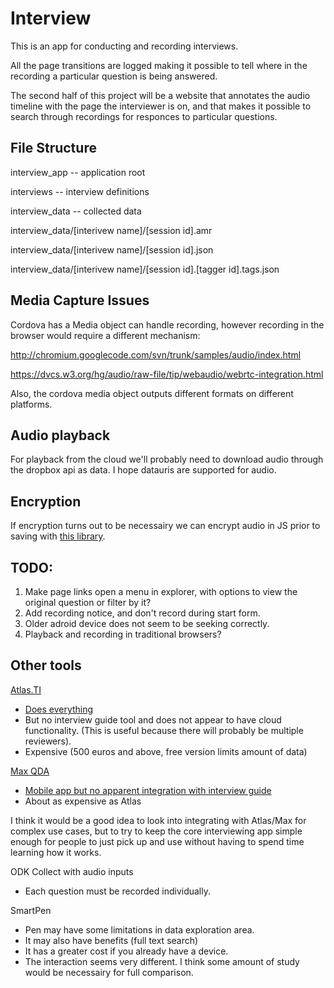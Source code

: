 Interview
=========

This is an app for conducting and recording interviews.

All the page transitions are logged making it possible to tell where in the recording a particular question is being answered.

The second half of this project will be a website that annotates the audio timeline with the page the interviewer is on,
and that makes it possible to search through recordings for responces to particular questions.

File Structure
--------------

interview_app -- application root

interviews -- interview definitions

interview_data -- collected data

interview_data/[interivew name]/[session id].amr

interview_data/[interivew name]/[session id].json

interview_data/[interivew name]/[session id].[tagger id].tags.json


Media Capture Issues
--------------------

Cordova has a Media object can handle recording, however recording in the browser would require a different mechanism:

http://chromium.googlecode.com/svn/trunk/samples/audio/index.html

https://dvcs.w3.org/hg/audio/raw-file/tip/webaudio/webrtc-integration.html

Also, the cordova media object outputs different formats on different platforms.

Audio playback
--------------

For playback from the cloud we'll probably need to download audio through the dropbox api
as data. I hope datauris are supported for audio.

Encryption
----------

If encryption turns out to be necessairy we can encrypt audio in JS prior to saving with [this library](http://crypto.stanford.edu/sjcl/).

TODO:
-----

1. Make page links open a menu in explorer, with options to view the original question or filter by it?
2. Add recording notice, and don't record during start form.
3. Older adroid device does not seem to be seeking correctly.
4. Playback and recording in traditional browsers?


Other tools
------------

[Atlas.TI](http://www.atlasti.com/)

 * [Does everything](http://www.atlasti.com/features.html)
 * But no interview guide tool and does not appear to have cloud functionality. (This is useful because there will probably be multiple reviewers).
 * Expensive (500 euros and above, free version limits amount of data)

[Max QDA](http://www.maxqda.com)

 * [Mobile app but no apparent integration with interview guide](http://www.maxqda.com/products/maxqda11/mobile-app/maxapp-features)
 * About as expensive as Atlas

I think it would be a good idea to look into integrating with Atlas/Max for complex use cases, but to try to keep the core interviewing app simple enough for people to just pick up and use without having to spend time learning how it works.

ODK Collect with audio inputs

 * Each question must be recorded individually.
 
SmartPen

 * Pen may have some limitations in data exploration area.
 * It may also have benefits (full text search)
 * It has a greater cost if you already have a device.
 * The interaction seems very different. I think some amount of study would be necessairy for full comparison.
